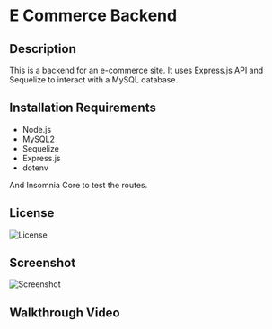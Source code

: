 # E Commerce Backend

## Description
This is a backend for an e-commerce site. It uses Express.js API and Sequelize to interact with a MySQL database.

## Installation Requirements
* Node.js
* MySQL2
* Sequelize
* Express.js
* dotenv

And Insomnia Core to test the routes.


## License
![License](https://img.shields.io/badge/License-MIT-blue.svg)

## Screenshot

![Screenshot](./assets/images/screenshot.png)

## Walkthrough Video



